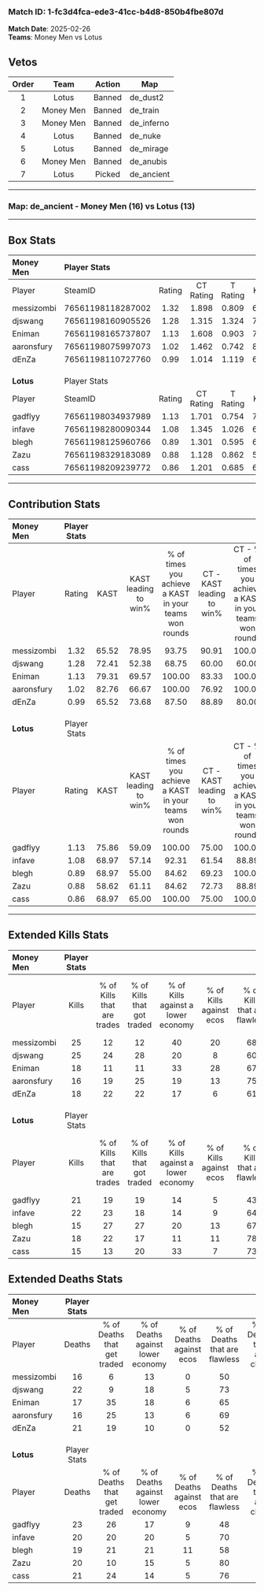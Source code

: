 ### Match ID: 1-fc3d4fca-ede3-41cc-b4d8-850b4fbe807d  
**Match Date**: 2025-02-26  
**Teams**: Money Men vs Lotus  

## Vetos  

| Order | Team | Action | Map |
| :---: | :--: | :----: | --- |
| 1 | Lotus | Banned | de_dust2 |
| 2 | Money Men | Banned | de_train |
| 3 | Money Men | Banned | de_inferno |
| 4 | Lotus | Banned | de_nuke |
| 5 | Lotus | Banned | de_mirage |
| 6 | Money Men | Banned | de_anubis |
| 7 | Lotus | Picked | de_ancient |

---  

### **Map**: de_ancient - Money Men (16) vs Lotus (13)  
---  

## Box Stats  

| **Money Men** | Player Stats      |        |           |          |       |       |       |         |        |      |     |
| :- | :- | :-: | :-: | :-: | :-: | :-: | :-: | :-: | :-: | :-: | :-: |
| Player        | SteamID           | Rating | CT Rating | T Rating | KAST  |  ADR  | Kills | Assists | Deaths | K/D  | HS% |
| messizombi    | 76561198118287002 |  1.32  |   1.898   |  0.809   | 65.52 | 93.3  |  25   |    8    |   16   | 1.56 | 52  |
| djswang       | 76561198160905526 |  1.28  |   1.315   |  1.324   | 72.41 | 101.4 |  25   |    8    |   22   | 1.14 | 48  |
| Eniman        | 76561198165737807 |  1.13  |   1.608   |  0.903   | 79.31 | 74.6  |  18   |    8    |   17   | 1.06 | 11  |
| aaronsfury    | 76561198075997073 |  1.02  |   1.462   |  0.742   | 82.76 | 46.8  |  16   |    5    |   16   | 1.00 | 12  |
| dEnZa         | 76561198110727760 |  0.99  |   1.014   |  1.119   | 65.52 | 84.3  |  18   |    9    |   21   | 0.86 | 27  |
|               |                   |        |           |          |       |       |       |         |        |      |     |
|               |                   |        |           |          |       |       |       |         |        |      |     |
|               |                   |        |           |          |       |       |       |         |        |      |     |
| **Lotus**     | Player Stats      |        |           |          |       |       |       |         |        |      |     |
| Player        | SteamID           | Rating | CT Rating | T Rating | KAST  |  ADR  | Kills | Assists | Deaths | K/D  | HS% |
| gadflyy       | 76561198034937989 |  1.13  |   1.701   |  0.754   | 75.86 | 86.5  |  21   |   10    |   23   | 0.91 | 33  |
| infave        | 76561198280090344 |  1.08  |   1.345   |  1.026   | 68.97 | 68.0  |  22   |    4    |   20   | 1.10 | 45  |
| blegh         | 76561198125960766 |  0.89  |   1.301   |  0.595   | 68.97 | 63.3  |  15   |    6    |   19   | 0.79 | 73  |
| Zazu          | 76561198329183089 |  0.88  |   1.128   |  0.862   | 58.62 | 64.2  |  18   |    4    |   20   | 0.90 | 50  |
| cass          | 76561198209239772 |  0.86  |   1.201   |  0.685   | 68.97 | 68.8  |  15   |    4    |   21   | 0.71 | 40  |
---  

## Contribution Stats  

| **Money Men** | Player Stats |       |                      |                                                        |                           |                                                             |                          |                                                            |
| :- | :-: | :-: | :-: | :-: | :-: | :-: | :-: | :-: |
| Player        |    Rating    | KAST  | KAST leading to win% | % of times you achieve a KAST in your teams won rounds | CT - KAST leading to win% | CT - % of times you achieve a KAST in your teams won rounds | T - KAST leading to win% | T - % of times you achieve a KAST in your teams won rounds |
| messizombi    |     1.32     | 65.52 |        78.95         |                         93.75                          |           90.91           |                           100.00                            |          62.50           |                           83.33                            |
| djswang       |     1.28     | 72.41 |        52.38         |                         68.75                          |           60.00           |                            60.00                            |          45.45           |                           83.33                            |
| Eniman        |     1.13     | 79.31 |        69.57         |                         100.00                         |           83.33           |                           100.00                            |          54.55           |                           100.00                           |
| aaronsfury    |     1.02     | 82.76 |        66.67         |                         100.00                         |           76.92           |                           100.00                            |          54.55           |                           100.00                           |
| dEnZa         |     0.99     | 65.52 |        73.68         |                         87.50                          |           88.89           |                            80.00                            |          60.00           |                           100.00                           |
|               |              |       |                      |                                                        |                           |                                                             |                          |                                                            |
|               |              |       |                      |                                                        |                           |                                                             |                          |                                                            |
|               |              |       |                      |                                                        |                           |                                                             |                          |                                                            |
| **Lotus**     | Player Stats |       |                      |                                                        |                           |                                                             |                          |                                                            |
| Player        |    Rating    | KAST  | KAST leading to win% | % of times you achieve a KAST in your teams won rounds | CT - KAST leading to win% | CT - % of times you achieve a KAST in your teams won rounds | T - KAST leading to win% | T - % of times you achieve a KAST in your teams won rounds |
| gadflyy       |     1.13     | 75.86 |        59.09         |                         100.00                         |           75.00           |                           100.00                            |          40.00           |                           100.00                           |
| infave        |     1.08     | 68.97 |        57.14         |                         92.31                          |           61.54           |                            88.89                            |          50.00           |                           100.00                           |
| blegh         |     0.89     | 68.97 |        55.00         |                         84.62                          |           69.23           |                           100.00                            |          28.57           |                           50.00                            |
| Zazu          |     0.88     | 58.62 |        61.11         |                         84.62                          |           72.73           |                            88.89                            |          42.86           |                           75.00                            |
| cass          |     0.86     | 68.97 |        65.00         |                         100.00                         |           75.00           |                           100.00                            |          50.00           |                           100.00                           |
---  

## Extended Kills Stats  

| **Money Men** | Player Stats |                            |                            |                                    |                         |                              |                                 |                                       |                    |           |
| :- | :-: | :-: | :-: | :-: | :-: | :-: | :-: | :-: | :-: | :-: |
| Player        |    Kills     | % of Kills that are trades | % of Kills that got traded | % of Kills against a lower economy | % of Kills against ecos | % of Kills that are flawless | % of Kills that are close duels | % of Kills that are assisted by flash | Pistol Round Kills | AWP Kills |
| messizombi    |      25      |             12             |             12             |                 40                 |           20            |              68              |                0                |                   8                   |         0          |     5     |
| djswang       |      25      |             24             |             28             |                 20                 |            8            |              60              |                8                |                   0                   |         1          |     1     |
| Eniman        |      18      |             11             |             11             |                 33                 |           28            |              67              |                6                |                  11                   |         0          |     0     |
| aaronsfury    |      16      |             19             |             25             |                 19                 |           13            |              75              |                0                |                   0                   |         10         |     1     |
| dEnZa         |      18      |             22             |             22             |                 17                 |            6            |              61              |                6                |                   6                   |         3          |     0     |
|               |              |                            |                            |                                    |                         |                              |                                 |                                       |                    |           |
|               |              |                            |                            |                                    |                         |                              |                                 |                                       |                    |           |
|               |              |                            |                            |                                    |                         |                              |                                 |                                       |                    |           |
| **Lotus**     | Player Stats |                            |                            |                                    |                         |                              |                                 |                                       |                    |           |
| Player        |    Kills     | % of Kills that are trades | % of Kills that got traded | % of Kills against a lower economy | % of Kills against ecos | % of Kills that are flawless | % of Kills that are close duels | % of Kills that are assisted by flash | Pistol Round Kills | AWP Kills |
| gadflyy       |      21      |             19             |             19             |                 14                 |            5            |              43              |               10                |                   0                   |         0          |     2     |
| infave        |      22      |             23             |             18             |                 14                 |            9            |              64              |                9                |                   5                   |         3          |     3     |
| blegh         |      15      |             27             |             27             |                 20                 |           13            |              67              |                7                |                   7                   |         0          |     1     |
| Zazu          |      18      |             22             |             17             |                 11                 |           11            |              78              |                6                |                   0                   |         0          |     3     |
| cass          |      15      |             13             |             20             |                 33                 |            7            |              73              |                7                |                   7                   |         3          |     0     |
## Extended Deaths Stats  

| **Money Men** | Player Stats |                             |                                   |                          |                               |                            |                           |               |
| :- | :-: | :-: | :-: | :-: | :-: | :-: | :-: | :-: |
| Player        |    Deaths    | % of Deaths that get traded | % of Deaths against lower economy | % of Deaths against ecos | % of Deaths that are flawless | % of Deaths that are close | % of Deaths while blinded | Deaths to AWP |
| messizombi    |      16      |              6              |                13                 |            0             |              50               |             13             |             6             |       2       |
| djswang       |      22      |              9              |                18                 |            5             |              73               |             5              |             9             |       2       |
| Eniman        |      17      |             35              |                18                 |            6             |              65               |             12             |             0             |       1       |
| aaronsfury    |      16      |             25              |                13                 |            6             |              69               |             6              |             0             |       1       |
| dEnZa         |      21      |             19              |                10                 |            0             |              52               |             5              |             0             |       0       |
|               |              |                             |                                   |                          |                               |                            |                           |               |
|               |              |                             |                                   |                          |                               |                            |                           |               |
|               |              |                             |                                   |                          |                               |                            |                           |               |
| **Lotus**     | Player Stats |                             |                                   |                          |                               |                            |                           |               |
| Player        |    Deaths    | % of Deaths that get traded | % of Deaths against lower economy | % of Deaths against ecos | % of Deaths that are flawless | % of Deaths that are close | % of Deaths while blinded | Deaths to AWP |
| gadflyy       |      23      |             26              |                17                 |            9             |              48               |             4              |             4             |       2       |
| infave        |      20      |             20              |                20                 |            5             |              70               |             0              |            10             |       4       |
| blegh         |      19      |             21              |                21                 |            11            |              58               |             0              |            11             |       3       |
| Zazu          |      20      |             10              |                15                 |            5             |              80               |             10             |             0             |       3       |
| cass          |      21      |             24              |                14                 |            5             |              76               |             5              |             0             |       2       |
